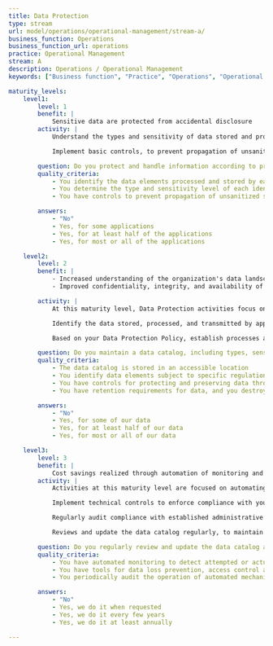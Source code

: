 ```yaml
---
title: Data Protection
type: stream
url: model/operations/operational-management/stream-a/
business_function: Operations
business_function_url: operations
practice: Operational Management
stream: A
description: Operations / Operational Management
keywords: ["Business function", "Practice", "Operations", "Operational Management"]

maturity_levels:
    level1:
        level: 1
        benefit: |
            Sensitive data are protected from accidental disclosure
        activity: |
            Understand the types and sensitivity of data stored and processed by your applications, and maintain awareness of the fate of processed data (e.g., backups, sharing with external partners). At this level of maturity, the information gathered may be captured in varying forms and different places; no organization-wide data catalog is assumed to exist. Protect and handle all data associated with a given application according to protection requirements applying to the most sensitive data stored and processed.

            Implement basic controls, to prevent propagation of unsanitized sensitive data from production environments to lower environments. By ensuring unsanitized production data are never propagated to lower (non-production) environments, you can focus data protection policies and activities on production.

        question: Do you protect and handle information according to protection requirements for data stored and processed on each application?
        quality_criteria:
            - You identify the data elements processed and stored by each application
            - You determine the type and sensitivity level of each identified data element
            - You have controls to prevent propagation of unsanitized sensitive data from production to lower environments

        answers:
            - "No"
            - Yes, for some applications
            - Yes, for at least half of the applications
            - Yes, for most or all of the applications

    level2:
        level: 2
        benefit: |
            - Increased understanding of the organization's data landscape
            - Improved confidentiality, integrity, and availability of data backups

        activity: |
            At this maturity level, Data Protection activities focus on actively managing your stewardship of data. Establish technical and administrative controls to protect the confidentiality of sensitive data, and the integrity and availability of all data in your care, from its initial creation/receipt through the destruction of backups at the end of their retention period.

            Identify the data stored, processed, and transmitted by applications, and capture information regarding their types, sensitivity (classification) levels, and storage location(s) in your data catalog. Clearly identify records or data elements subject to specific regulation. Establishing a single source of truth regarding the data you work with supports finer-grained selection of controls for their protection. Collecting this information enhances the accuracy, timeliness, and efficiency of your responses to data-related queries (e.g., from auditors, incident response teams, or customers), and supports threat modeling and compliance activities.

            Based on your Data Protection Policy, establish processes and procedures for protecting and preserving data throughout their lifetime, whether at rest, while being processed, or in transit. Pay particular attention to the handling and protection of sensitive data outside the active processing system, including, but not limited to":" storage, retention, and destruction of backups; and the labeling, encryption, and physical protection of offline storage media. Your processes and procedures cover the implementation of all controls adopted to comply with regulatory, contractual, or other restrictions on storage locations, personnel access, and other factors.

        question: Do you maintain a data catalog, including types, sensitivity levels, and processing and storage locations?
        quality_criteria:
            - The data catalog is stored in an accessible location
            - You identify data elements subject to specific regulation
            - You have controls for protecting and preserving data throughout its lifetime
            - You have retention requirements for data, and you destroy backups in a timely manner after the relevant retention period ends

        answers:
            - "No"
            - Yes, for some of our data
            - Yes, for at least half of our data
            - Yes, for most or all of our data

    level3:
        level: 3
        benefit: |
            Cost savings realized through automation of monitoring and alerts
        activity: |
            Activities at this maturity level are focused on automating data protection, reducing your reliance on human effort to assess and manage compliance with policies. There is a focus on feedback mechanisms and proactive reviews, to identify and act on opportunities for process improvement.

            Implement technical controls to enforce compliance with your Data Protection Policy, and put monitoring in place to detect attempted or actual violations. You may use a variety of available tools for data loss prevention, access control and tracking, or anomalous behavior detection.

            Regularly audit compliance with established administrative controls, and closely monitor performance and operation of automated mechanisms, including backups and record deletions. Monitoring tools quickly detect and report failures in automation, permitting you to take timely corrective action.

            Reviews and update the data catalog regularly, to maintain its accurate reflection of your data landscape. Regular reviews and updates of processes and procedures maintain their alignment with your policies and priorities.

        question: Do you regularly review and update the data catalog and your data protection policies and procedures?
        quality_criteria:
            - You have automated monitoring to detect attempted or actual violations of the Data Protection Policy
            - You have tools for data loss prevention, access control and tracking, or anomalous behavior detection
            - You periodically audit the operation of automated mechanisms, including backups and record deletions

        answers:
            - "No"
            - Yes, we do it when requested
            - Yes, we do it every few years
            - Yes, we do it at least annually

---
```

